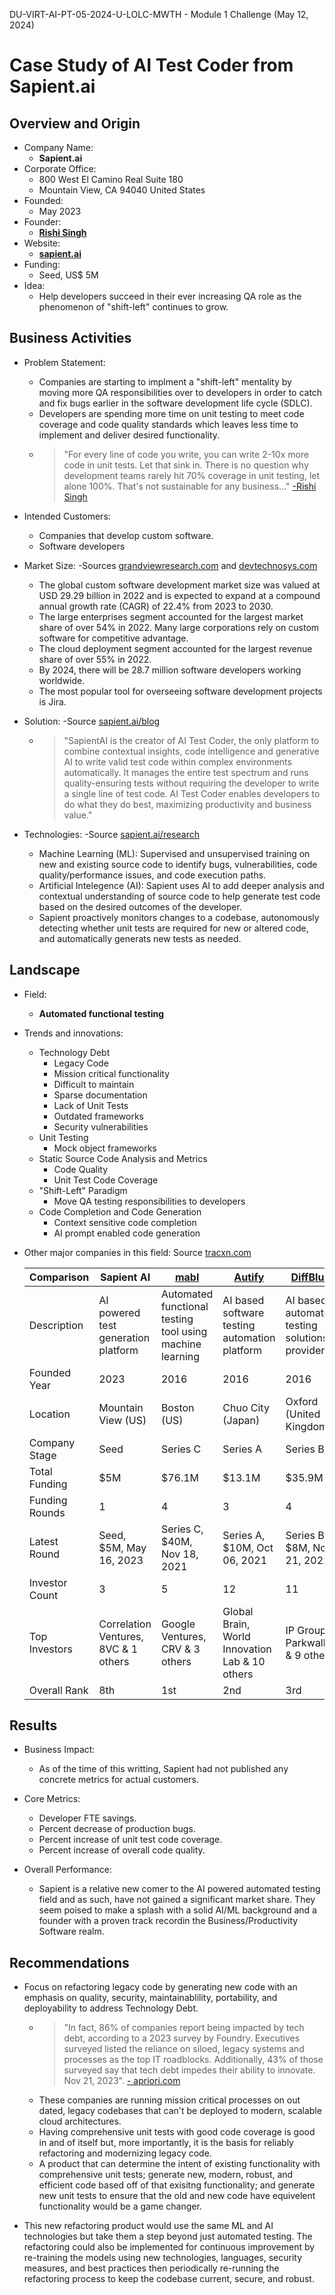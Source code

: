 DU-VIRT-AI-PT-05-2024-U-LOLC-MWTH - Module 1 Challenge (May 12, 2024)

# Case Study of AI Test Coder from Sapient.ai

## Overview and Origin

* Company Name: 
    * **Sapient.ai**
* Corporate Office: 
    * 800 West El Camino Real Suite 180
    * Mountain View, CA 94040 United States
* Founded: 
    * May 2023
* Founder: 
    * **[Rishi Singh](https://www.linkedin.com/in/rishi-singh-harness/)**
* Website: 
    * **[sapient.ai](https://www.sapient.ai)**
* Funding: 
    * Seed, US$ 5M
* Idea: 
    * Help developers succeed in their ever increasing QA role as the phenomenon of "shift-left" continues to grow.


## Business Activities

* Problem Statement:
    * Companies are starting to implment a "shift-left" mentality by moving more QA responsibilities over to developers in order to catch and fix bugs earlier in the software development life cycle (SDLC). 
    * Developers are spending more time on unit testing to meet code coverage and code quality standards which leaves less time to implement and deliver desired functionality.
    * > "For every line of code you write, you can write 2-10x more code in unit tests. Let that sink in. There is no question why development teams rarely hit 70% coverage in unit testing, let alone 100%. That's not sustainable for any business..." [-Rishi Singh](https://www.linkedin.com/feed/update/urn:li:activity:7193717477770498048/)

* Intended Customers: 
    * Companies that develop custom software.
    * Software developers

* Market Size: -Sources [grandviewresearch.com](https://www.grandviewresearch.com/industry-analysis/custom-software-development-market-report) and  [devtechnosys.com](https://devtechnosys.com/insights/custom-software-development-market-trends/) 
    * The global custom software development market size was valued at USD 29.29 billion in 2022 and is expected to expand at a compound annual growth rate (CAGR) of 22.4% from 2023 to 2030.
    * The large enterprises segment accounted for the largest market share of over 54% in 2022. Many large corporations rely on custom software for competitive advantage.
    * The cloud deployment segment accounted for the largest revenue share of over 55% in 2022.
    * By 2024, there will be 28.7 million software developers working worldwide.
    * The most popular tool for overseeing software development projects is Jira.

* Solution: -Source [sapient.ai/blog](https://www.sapient.ai/blog/sapientai-secures-5-million-and-launches-industrys-first-generative-ai-powered-test-coder-with-contextual-insights-and-code-intelligence
) 
    * > "SapientAI is the creator of AI Test Coder, the only platform to combine contextual insights, code intelligence and generative AI to write valid test code within complex environments automatically. It manages the entire test spectrum and runs quality-ensuring tests without requiring the developer to write a single line of test code. AI Test Coder enables developers to do what they do best, maximizing productivity and business value."

* Technologies: -Source [sapient.ai/research](https://www.sapient.ai/research)
    * Machine Learning (ML): Supervised and unsupervised training on new and existing source code to identify bugs, vulnerabilities, code quality/performance issues, and code execution paths.
    * Artificial Intelegence (AI): Sapient uses AI to add deeper analysis and contextual understanding of source code to help generate test code based on the desired outcomes of the developer.
    * Sapient proactively monitors changes to a codebase, autonomously detecting whether unit tests are required for new or altered code, and automatically generats new tests as needed.


## Landscape

* Field: 
    * **Automated functional testing**

* Trends and innovations:
    * Technology Debt
        * Legacy Code
        * Mission critical functionality
        * Difficult to maintain        
        * Sparse documentation
        * Lack of Unit Tests
        * Outdated frameworks
        * Security vulnerabilities
    * Unit Testing
        * Mock object frameworks
    * Static Source Code Analysis and Metrics
        * Code Quality 
        * Unit Test Code Coverage
    * "Shift-Left" Paradigm 
        * Move QA testing responsibilities to developers
    * Code Completion and Code Generation
        * Context sensitive code completion
        * AI prompt enabled code generation

* Other major companies in this field: Source [tracxn.com](https://tracxn.com/d/companies/sapient-ai/___R2AU1eiPrNOktozbTXYThJl-eMgjp_8JqrCaKkkp3A)

    | Comparison | Sapient AI | [mabl](https://www.mabl.com/) | [Autify](https://autify.com/) | [DiffBlue](https://www.diffblue.com/) |
    | ------ | ---------- | ---- | ------ | -------- |
    |Description|AI powered test generation platform|Automated functional testing tool using machine learning|AI based software testing automation platform|AI based automated testing solutions provider|
    |Founded Year|2023|2016|2016|2016|
    |Location|Mountain View (US)|Boston (US)|Chuo City (Japan)|Oxford (United Kingdom)
    |Company Stage|Seed|Series C|Series A|Series B|
    |Total Funding|$5M|$76.1M|$13.1M|$35.9M|
    |Funding Rounds|1|4|3|4|
    |Latest Round|Seed, $5M, May 16, 2023|Series C, $40M, Nov 18, 2021|Series A, $10M, Oct 06, 2021|Series B, $8M, Nov 21, 2022|
    |Investor Count|3|5|12|11|
    |Top Investors|Correlation Ventures, 8VC & 1 others|Google Ventures, CRV & 3 others|Global Brain, World Innovation Lab & 10 others|IP Group, Parkwalk & 9 others|
    |Overall Rank|8th|1st|2nd|3rd|


## Results

* Business Impact:
    * As of the time of this writting, Sapient had not published any concrete metrics for actual customers.

* Core Metrics:
    * Developer FTE savings.
    * Percent decrease of production bugs.    
    * Percent increase of unit test code coverage.
    * Percent increase of overall code quality.

* Overall Performance:
    * Sapient is a relative new comer to the AI powered automated testing field and as such, have not gained a significant market share. They seem poised to make a splash with a solid AI/ML background and a founder with a proven track recordin the Business/Productivity Software realm.

## Recommendations

* Focus on refactoring legacy code by generating new code with an emphasis on quality, security, maintainablility, portability, and deployability to address Technology Debt.
    * > "In fact, 86% of companies report being impacted by tech debt, according to a 2023 survey by Foundry. Executives surveyed listed the reliance on siloed, legacy systems and processes as the top IT roadblocks. Additionally, 43% of those surveyed say that tech debt impedes their ability to innovate. Nov 21, 2023". [- apriori.com](https://www.apriori.com/blog/how-to-overcome-technical-debt-and-drive-process-optimization/#:~:text=In%20fact%2C%2086%25%20of%20companies,impedes%20their%20ability%20to%20innovate.) 
    * These companies are running mission critical processes on out dated, legacy codebases that can't be deployed to modern, scalable cloud architectures.
    * Having comprehensive unit tests with good code coverage is good in and of itself but, more importantly, it is the basis for reliably refactoring and modernizing legacy code.
    * A product that can determine the intent of existing functionality with comprehensive unit tests; generate new, modern, robust, and efficient code based off of that exisitng functionality; and generate new unit tests to ensure that the old and new code have equivelent functionality would be a game changer.

* This new refactoring product would use the same ML and AI technologies but take them a step beyond just automated testing. The refactoring could also be implemented for continuous improvement by re-training the models using new technologies, languages, security measures, and best practices then periodically re-running the refactoring process to keep the codebase current, secure, and robust.
